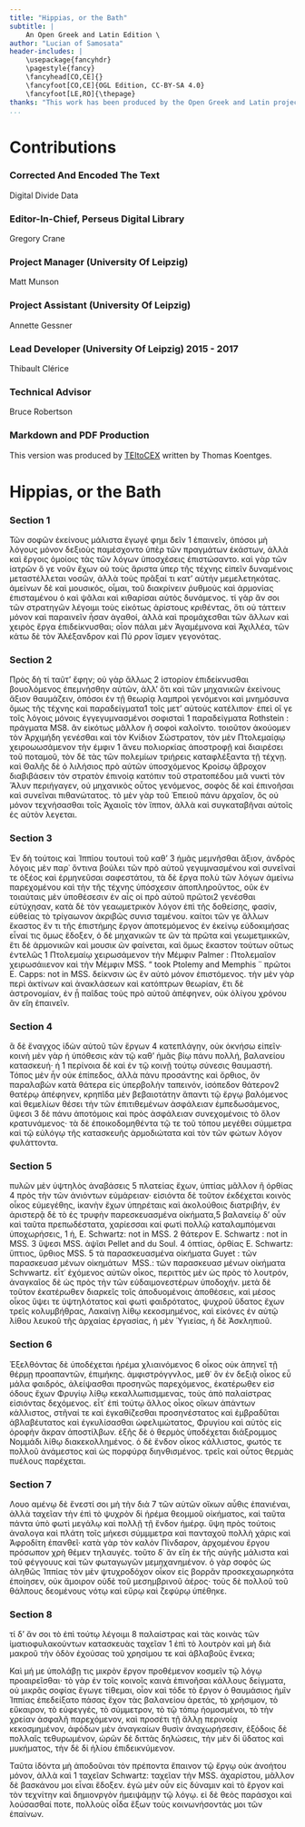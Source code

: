```yaml
---
title: "Hippias, or the Bath"
subtitle: |
	An Open Greek and Latin Edition \ 
author: "Lucian of Samosata"
header-includes: | 
	\usepackage{fancyhdr}
	\pagestyle{fancy}
	\fancyhead[CO,CE]{}
	\fancyfoot[CO,CE]{OGL Edition, CC-BY-SA 4.0}
	\fancyfoot[LE,RO]{\thepage}
thanks: "This work has been produced by the Open Greek and Latin project through the help of volunteers. See contributions for details."
...
```


# Contributions


### Corrected And Encoded The Text

Digital Divide Data  
  
### Editor-In-Chief, Perseus Digital Library

Gregory Crane  
  
### Project Manager (University Of Leipzig)

Matt Munson  
  
### Project Assistant (University Of Leipzig)

Annette Gessner  
  
### Lead Developer (University Of Leipzig) 2015 - 2017

Thibault Clérice  
  
### Technical Advisor

Bruce Robertson  
  
### Markdown and PDF Production

This version was produced by [TEItoCEX](https://github.com/ThomasK81/TEItoCEX) written by Thomas Koentges.

# Hippias, or the Bath

### Section 1

<p>Τῶν σοφῶν ἐκείνους μάλιστα ἔγωγέ φημι δεῖν 1
ἐπαινεῖν, ὁπόσοι μὴ λόγους μόνον δεξιοὺς παμέσχοντο
ὑπὲρ τῶν πραγμάτων ἑκάστων, ἀλλὰ καὶ
ἔργοις ὁμοίοις τὰς τῶν λόγων ὑποσχέσεις ἐπιστώσαντο.
καὶ γὰρ τῶν ἰατρῶν ὅ γε νοῦν ἔχων
οὐ τοὺς ἄριστα ὑπερ τῆς τέχνης εἰπεῖν δυναμένοις
μεταστέλλεται νοσῶν, ἀλλὰ τοὺς πρᾶξαί τι κατʼ
αὐτὴν μεμελετηκότας. ἀμείνων δὲ καὶ μουσικός,
οἶμαι, τοῦ διακρίνειν ῥυθμοὺς καὶ ἁρμονίας ἐπισταμένου
ὁ καὶ ψᾶλαι καὶ κιθαρίσαι αὐτὸς δυνάμενος.
τί γὰρ ἄν σοι τῶν στρατηγῶν λέγοιμι
τοὺς εἰκότως ἀρίστους κριθέντας, ὅτι οὐ τάττειν
μόνον καὶ παραινεῖν ἦσαν ἀγαθοί, ἀλλὰ καὶ προμάχεσθαι
τῶν ἄλλων καὶ χειρὸς ἔργα ἐπιδείκνυσθαι;
οἷον πάλαι μὲν Ἀγαμέμνονα καὶ Ἀχιλλέα,
τῶν κάτω δὲ τὸν Ἀλέξανδρον καὶ Πύ ρρον ἴσμεν
γεγονότας.</p>


### Section 2

<p>Πρὸς δὴ τί ταῦτʼ ἔφην; οὐ γὰρ ἄλλως 2
ἱστορίον ἐπιδείκνυσθαι βουολόμενος ἐπεμνήσθην
αὐτῶν, ἀλλʼ ὅτι καὶ τῶν μηχανικῶν ἐκείνους
ἄξιον θαυμάζειν, ὁπόσοι ἐν τῇ θεωρίᾳ λαμπροὶ
γενόμενοι καὶ μνημόσυνα ὅμως τῆς τέχνης καὶ
παραδείγματα1 τοῖς μετʼ αὐτοὺς κατέλιπον· ἐπεὶ
οἵ γε τοῖς λόγοις μόνοις ἐγγεγυμνασμένοι σοφισταὶ
<note type="footnote">1 παραδείγματα Rothstein : πράγματα MS8.</note>

<pb n="36"/>
ἂν εἰκότως μᾶλλον ἢ σοφοὶ καλοῖντο. τοιοῦτον
ἀκούομεν τὸν Ἀρχιμήδη γενέσθαι καὶ τὸν Κνίδιον
Σώστρατον, τὸν μὲν Πτολεμαίᾳῳ χειροωωσάμενον τὴν
έμφιν 1 ἄνευ πολιορκίας ἀποστροφῇ καὶ διαιρέσει
τοῦ ποταμοῦ, τὸν δὲ τὰς τῶν πολεμίων τριήρεις
καταφλέξαντα τῇ τέχνῃ. καὶ Θαλῆς δὲ ὁ
λιλήσιος πρὸ αὐτῶν ὑποσχόμενος Κροίσῳ
ἄβροχον διαβιβάσειν τὸν στρατὸν ἐπινοίᾳ κατόπιν
τοῦ στρατοπέδου μιᾶ νυκτὶ τὸν Ἅλυν
περιήγαγεν, οὐ μηχανικὸς οὗτος γενόμενος, σοφὸς
δὲ καὶ ἐπινοῆσαι καὶ συνεῖναι πιθανώτατος. τὸ
μὲν γὰρ τοῦ Ἐπειοῦ πάνυ ἀρχαῖον, ὃς οὐ μόνον
τεχνήσασθαι τοῖς Ἀχαιοῖς τὸν ἵππον, ἀλλὰ καὶ
συγκαταβῆναι αὐτοῖς ἐς αὐτὸν λεγεται.</p>


### Section 3

<p>Ἐν δὴ τούτοις καὶ Ἱππίου τουτουὶ τοῦ καθʼ 3
ἡμᾶς μεμνῆσθαι ἄξιον, ἀνδρὸς λόγοις μὲν παρ᾿
ὅντινα βούλει τῶν πρὸ αὐτοῦ γεγυμνασμένου καὶ
συνεῖναί τε ὀξέος καὶ ἑρμηνεῦσαι σαφεστάτου, τὰ
δὲ ἔργα πολὺ τῶν λόγων ἀμείνω παρεχομένου καὶ
τὴν τῆς τέχνης ὑπόσχεσιν ἀποπληροῦντος, οῦκ ἐν
τοιαύταις μὲν ὑποθέσεσιν ἐν αἷς οἱ πρὸ αὐτοῦ
πρῶτοι2 γενέσθαι εὐτύχησαν, κατὰ δὲ τὸν γεαωμετρικὸν
λόγον ἐπὶ τῆς δοθείσης, φασίν, εὐθείας τὸ
τρίγαωνον ἀκριβῶς συνισ ταμένου. καίτοι τῶν γε
ἄλλων ἕκαστος ἕν τι τῆς ἐπιστήμης ἔργον ἀποτεμόμενος
ἐν ἐκείνῳ εὐδοκιμήσας εἶναί τις ὅμως
ἕδοξεν, ὁ δὲ μηχανικῶν τε ὢν τὰ πρῶτα καὶ
γεωμετμικκῶν, ἔτι δὲ ἁρμονικῶν καὶ μουσικ ῶν
φαίνεται, καὶ ὅμως ἕκαστον τούτων οὕτως ἐντελῶς
<note type="footnote">1 Πτολεμαίῳ χειρωσάμενον τὴν Μέμφιν Palmer : Πτολεμαῖον
χειρωσάιιενον καὶ τὴν Μέμφιν MSS. “ took Ptolemy and
Memphis ᾿᾿ πρῶτοι E. Capps: not in MSS.</note>

<pb n="38"/>
δείκνσιν ὡς ἓν αὐτὸ μόνον ἐπιστόμενος. τὴν μὲν
γὰρ περὶ ἀκτίνων καὶ ἀνακλάσεων καὶ κατόπτρων
θεωρίαν, ἔτι δὲ ἀστρονομίαν, ἐν ᾗ παῖδας τοὺς πρὸ
αὐτοῦ ἀπέφηνεν, οὐκ ὀλίγου χρόνου ἂν εἴη
ἐπαινεῖν.</p>


### Section 4

<p>ἃ δὲ ἔναγχος ἰδὼν αὐτοῦ τῶν ἔργων 4
κατεπλάγην, οὐκ ὀκνήσω εἰπεῖν· κοινὴ μὲν γὰρ ἡ
ὑπόθεσις κὰν τῷ καθʼ ἡμᾶς βίῳ πάνυ πολλή,
βαλανείου κατασκευή· ἡ 1 περίνοια δὲ καὶ ἐν τῷ
κοινῇ τούτῳ σύνεσις θαυμαστή.
Τόπος μὲν ἦν οὐκ ἐπίπεδος, ἀλλὰ πάνυ προσάντης
καὶ ὄρθιος, ὃν παραλαβὼν κατὰ θάτερα
εἰς ὑπερβολὴν ταπεινόν, ἰσόπεδον θάτερον2 θατέρῳ
ἀπέφηνεν, κρηπῖδα μὲν βεβαιοτάτην ἅπαντι τῷ
ἔργῳ βαλόμενος καὶ θεμελίων θέσει τὴν τῶν
ἐπιτιθεμένων ἀσφάλειαν ἐμπεδωσάμενος, ὕψεσι 3 δὲ
πάνυ ἀποτόμοις καὶ πρὸς ἀσφάλειαν συνεχομένοις
τὸ ὅλον κρατυνάμενος· τὰ δὲ ἐποικοδομηθέντα
τῷ τε τοῦ τόπου μεγέθει σύμμετρα καὶ τῷ εὐλόγῳ
τῆς κατασκευῆς ἁρμοδιώτατα καὶ τὸν τῶν φώτων
λόγον φυλάττοντα.</p>


### Section 5

<p>πυλῶν μὲν ὑψτηλὸς ἀναβάσεις 5
πλατείας ἔχων, ὑπτίας μᾶλλον ἢ ὀρθίας 4 πρὸς
τὴν τῶν ἀνιόντων εὐμάρειαν· εἰσιόντα δὲ τοῦτον
ἐκδέχεται κοινὸς οἶκος εὐμεγέθης, ἱκανὴν ἔχων
ὑπηρέταις καὶ ἀκολούθοις διατριβήν, ἐν ἀριστερᾷ
δὲ τὸ ἐς τρυφὴν παρεσκευασμένα οἰκήματα,5
βαλανείῳ δʼ οὖν καὶ ταῦτα πρεπωδέστατα, χαρίεσσαι
καί φωτὶ πολλῷ καταλαμπόμεναι ὑποχωρήσεις,
<note type="footnote">1 ἡ, E. Schwartz: not in MSS.</note>
<note type="footnote">2 θάτερον E. Schwartz : not in MSS.</note>
<note type="footnote">3 ὕψεσι MSS. ἀψῖσι Pellet and du Soul.</note>
<note type="footnote">4 ὁπτίας, ὀρθίας E. Schwartz: ὕπτιος, ὕρθιος MSS.</note>
<note type="footnote">5 τὰ παρασκευασμένα οἰκήματα Guyet : τῶν παρασκευασ μένων
οἰκημάτων  MSS.: τῶν παρασκευασ μένων οἰκήματα Schvwartz.</note>

<pb n="40"/>
εἶτ᾿ ἐχόμενος αὐτῶν οἶκος, περιττὸς μὲν ὡς
πρὸς τὸ λουτρόν, ἀναγκαῖος δὲ ὡς πρὸς τὴν
τῶν εὐδαιμονεστέρων ὑποδοχήν. μετὰ δὲ τοῦτον
ἑκατέρωθεν διαρκεῖς τοῖς ἀποδυομένοις ἀποθέσεις,
καὶ μέσος οἶκος ὕψει τε ὑψτηλότατος καὶ φωτὶ
φαιδρότατος, ψυχροῦ ὕδατος ἔχων τρεῖς κολυμβήθρας,
Λακαίνῃ λίθῳ κεκοσμημένος, καὶ εἰκόνες
ἐν αὐτῷ λίθου λευκοῦ τῆς ἀρχαίας ἐργασίας, ἡ
μὲν Ὑγιείας, ἡ δὲ Ἀσκληπιοῦ.</p>


### Section 6

<p>Ἐξελθόντας δὲ ὑποδέχεται ἠρέμα χλιαινόμενος 6
οἶκος οὐκ ἀπηνεῖ τῇ θέρμῃ προαπαντῶν,
ἐπιμήκης. ἀμφιστρόγγνλος, μεθ᾿ ὃν ἐν δεξιᾷ
οἶκος εὖ μάλα φαιδρός, ἀλείψασθαι προσηνῶς
παρεχόμενος, ἑκατέρωθεν εἰσ όδους ἔχων Φρυγίῳ
λίθῳ κεκαλλωπισμμενας, τοὺς ἀπὸ παλαίστρας
εἰσιόντας δεχόμενος. εἶτ᾿ ἐπὶ τούτῳ ἄλλος οἶκος
οἴκων ἁπάντων κάλλιστος, στῆναί τε καὶ ἐγκαθίζεσθαι
προσηνέστατος καὶ ἐμβραδῦται ἀβλαβέυτατος
καὶ ἐγκυλίσασθαι ὠφελιμώτατος, Φρυγίου
καὶ αὐτὸς εἰς ὀροφὴν ἄκραν ἀποστίλβων. ἑξῆς δὲ
ὁ θερμὸς ὑποδέχεται διάξρομμος Νομμάδι λίθῳ διακεκολλημένος.
ὁ δὲ ἔνδον οἶκος κάλλιστος, φωτός
τε πολλοῦ ἀνάμεστος καὶ ὡς πορφύρᾳ διηνθισμένος.
τρεῖς καὶ οὗτος θερμὰς πυέλους παρέχεται.</p>


### Section 7

<p>Λουο αμένῳ δὲ ἔνεστί σοι μὴ τὴν διὰ 7
τῶν αὐτῶν οἴκων αὖθις ἐπανιέναι, ἀλλὰ
ταχεῖαν τὴν ἐπὶ τὸ ψυχρὸν δἰ ἡρέμα θεομμοῦ
οἰκήματος, καὶ ταῦτα πάντα ὑπὸ φωτὶ μεγάλῳ
καὶ πολλῇ τῇ ἔνδον ἡμέρᾳ. ὕψη πρὸς τούτοις

<pb n="42"/>
ἀναλογα καὶ πλάτη τοῖς μήκεσι σύμμμετρα καὶ
πανταχοῦ πολλὴ χάρις καὶ Ἀφροδίτη ἐπανθεῖ·
κατὰ γὰρ τὸν καλὸν Πίνδαρον, ἀρχομένου ἔργου
πρόσωπον χρὴ θέμεν τηλαυγές. τοῦτο δ᾿ ἂν εἴη
ἐκ τῆς αὐγῆς μάλιστα καὶ τοῦ φέγγουυς καὶ τῶν
φωταγωγῶν μεμηχανημένον. ὁ γὰρ σοφὸς ὡς ἀληθῶς
Ἱππίας τὸν μὲν ψτυχροδόχον οἶκον εἰς βορρᾶν
προσκεχαωρηκότα ἐποίησεν, οὐκ ἄμοιρον οὐδὲ
τοῦ μεσημβρινοῦ ἀέρος· τοὺς δὲ πολλοῦ τοῦ
θάλπους δεομένους νότῳ καὶ εὔρῳ καὶ ζεφύρῳ
ὑπέθηκε.</p>


### Section 8

<p>τί δʼ ἄν σοι τὸ ἐπὶ τούτῳ λέγοιμι 8
παλαίστρας καὶ τὰς κοινὰς τῶν ἱματιοφυλακούντων
κατασκευὰς ταχεῖαν 1 ἐπὶ τὸ λουτρὸν καὶ
μὴ διὰ μακροῦ τὴν ὁδὸν ἐχούσας τοῦ χρησίμου τε
καὶ ἀβλαβοῦς ἕνεκα;</p>
<p>Καὶ μή με ὑπολάβῃ τις μικρὸν ἔργον προθέμενον
κοσμεῖν τῷ λόγῳ προαιρεῖσθαι· τὸ γὰρ ἐν
τοῖς κοινοῖς καινὰ ἐπινοῆσαι κάλλους δείγματα,
οὐ μικρᾶς σοφίας ἔγωγε τίθεμαι, οἷον καὶ τόδε τὸ
ἔργον ὁ θαυμάσιος ἡμῖν Ἱππίας ἐπεδείξατο πάσας
ἔχον τὰς βαλανείου ἀρετάς, τὸ χρήσιμον, τὸ
εὔκαιρον, τὸ εὐφεγγές, τὸ σύμμετρον, τὸ τῷ τόπῳ
ἡομοσμένοι, τὸ τὴν χρείαν ἀσφαλῆ παρεχόμενον,
καὶ προσέτι τῇ ἄλλῃ περινοίᾳ κεκοσμημένον,
ἀφόδων μὲν ἀναγκαίων θυσὶν ἀναχωρήσεσιν,
ἐξόδοις δὲ πολλαῖς τεθυρωμένον, ὡρῶν δὲ διττὰς
δηλώσεις, τὴν μὲν δἰ ὕδατος καὶ μυκήματος, τὴν
δὲ δἰ ἡλίου ἐπιδεικνύμενον.</p>
<p>Ταῦτα ἰδόντα μὴ ἀποδοῦναι τὸν πρέποντα
ἔπαινον τῷ ἔργῳ οὐκ ἀνοήτου μόνον, ἀλλὰ καὶ
<note type="footnote">1 ταχεῖαν Schwartz: ταχεῖαν τὴν MSS.</note>

<pb n="44"/>
ἀχαρίστου, μᾶλλον δὲ βασκάνου μοι εἶναι ἔδοξεν.
ἐγὼ μὲν οὖν εἰς δύναμιν καὶ τὸ ἔργον καὶ τὸν
τεχνίτην καὶ δημιονργὸν ἠμειψάμῃν τῷ λόγῳ. εἰ
δὲ θεὸς παράσχοι καὶ λούσασθαί ποτε, πολλοὺς
οἶδα ἕξων τοὺς κοινωνήσοντάς μοι τῶν ἐπαίνων.</p>

